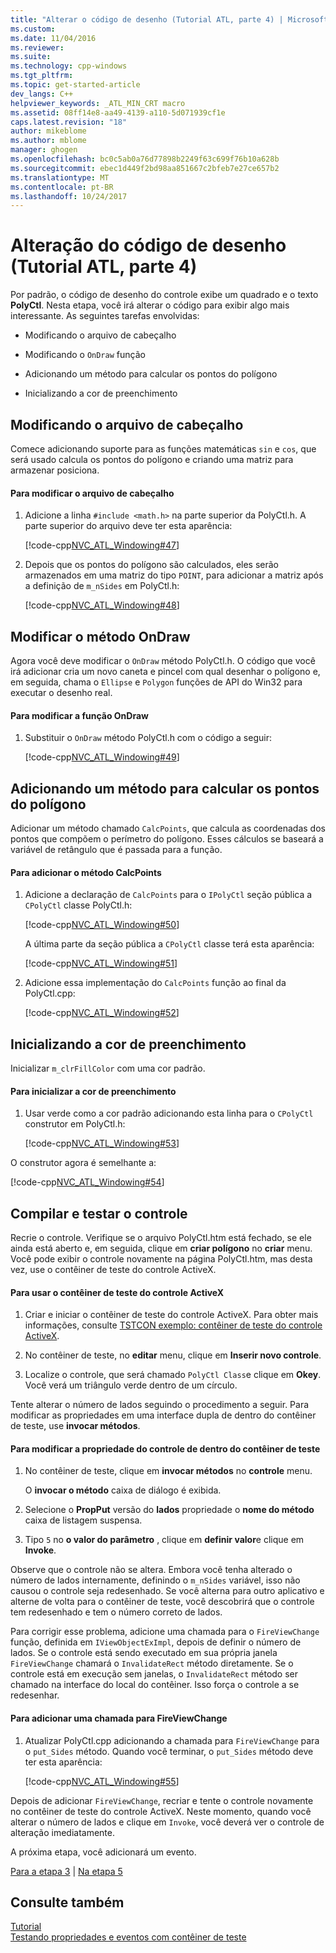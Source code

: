 ```yaml
---
title: "Alterar o código de desenho (Tutorial ATL, parte 4) | Microsoft Docs"
ms.custom: 
ms.date: 11/04/2016
ms.reviewer: 
ms.suite: 
ms.technology: cpp-windows
ms.tgt_pltfrm: 
ms.topic: get-started-article
dev_langs: C++
helpviewer_keywords: _ATL_MIN_CRT macro
ms.assetid: 08ff14e8-aa49-4139-a110-5d071939cf1e
caps.latest.revision: "18"
author: mikeblome
ms.author: mblome
manager: ghogen
ms.openlocfilehash: bc0c5ab0a76d77898b2249f63c699f76b10a628b
ms.sourcegitcommit: ebec1d449f2bd98aa851667c2bfeb7e27ce657b2
ms.translationtype: MT
ms.contentlocale: pt-BR
ms.lasthandoff: 10/24/2017
---
```

# <a name="changing-the-drawing-code-atl-tutorial-part-4"></a>Alteração do código de desenho (Tutorial ATL, parte 4)
Por padrão, o código de desenho do controle exibe um quadrado e o texto **PolyCtl**. Nesta etapa, você irá alterar o código para exibir algo mais interessante. As seguintes tarefas envolvidas:  
  
-   Modificando o arquivo de cabeçalho  
  
-   Modificando o `OnDraw` função  
  
-   Adicionando um método para calcular os pontos do polígono  
  
-   Inicializando a cor de preenchimento  
  
## <a name="modifying-the-header-file"></a>Modificando o arquivo de cabeçalho  
 Comece adicionando suporte para as funções matemáticas `sin` e `cos`, que será usado calcula os pontos do polígono e criando uma matriz para armazenar posiciona.  
  
#### <a name="to-modify-the-header-file"></a>Para modificar o arquivo de cabeçalho  
  
1.  Adicione a linha `#include <math.h>` na parte superior da PolyCtl.h. A parte superior do arquivo deve ter esta aparência:  
  
     [!code-cpp[NVC_ATL_Windowing#47](../atl/codesnippet/cpp/changing-the-drawing-code-atl-tutorial-part-4_1.cpp)]  
  
2.  Depois que os pontos do polígono são calculados, eles serão armazenados em uma matriz do tipo `POINT`, para adicionar a matriz após a definição de `m_nSides` em PolyCtl.h:  
  
     [!code-cpp[NVC_ATL_Windowing#48](../atl/codesnippet/cpp/changing-the-drawing-code-atl-tutorial-part-4_2.h)]  
  
## <a name="modifying-the-ondraw-method"></a>Modificar o método OnDraw  
 Agora você deve modificar o `OnDraw` método PolyCtl.h. O código que você irá adicionar cria um novo caneta e pincel com qual desenhar o polígono e, em seguida, chama o `Ellipse` e `Polygon` funções de API do Win32 para executar o desenho real.  
  
#### <a name="to-modify-the-ondraw-function"></a>Para modificar a função OnDraw  
  
1.  Substituir o `OnDraw` método PolyCtl.h com o código a seguir:  
  
     [!code-cpp[NVC_ATL_Windowing#49](../atl/codesnippet/cpp/changing-the-drawing-code-atl-tutorial-part-4_3.cpp)]  
  
## <a name="adding-a-method-to-calculate-the-polygon-points"></a>Adicionando um método para calcular os pontos do polígono  
 Adicionar um método chamado `CalcPoints`, que calcula as coordenadas dos pontos que compõem o perímetro do polígono. Esses cálculos se baseará a variável de retângulo que é passada para a função.  
  
#### <a name="to-add-the-calcpoints-method"></a>Para adicionar o método CalcPoints  
  
1.  Adicione a declaração de `CalcPoints` para o `IPolyCtl` seção pública a `CPolyCtl` classe PolyCtl.h:  
  
     [!code-cpp[NVC_ATL_Windowing#50](../atl/codesnippet/cpp/changing-the-drawing-code-atl-tutorial-part-4_4.h)]  
  
     A última parte da seção pública a `CPolyCtl` classe terá esta aparência:  
  
     [!code-cpp[NVC_ATL_Windowing#51](../atl/codesnippet/cpp/changing-the-drawing-code-atl-tutorial-part-4_5.h)]  
  
2.  Adicione essa implementação do `CalcPoints` função ao final da PolyCtl.cpp:  
  
     [!code-cpp[NVC_ATL_Windowing#52](../atl/codesnippet/cpp/changing-the-drawing-code-atl-tutorial-part-4_6.cpp)]  
  
## <a name="initializing-the-fill-color"></a>Inicializando a cor de preenchimento  
 Inicializar `m_clrFillColor` com uma cor padrão.  
  
#### <a name="to-initialize-the-fill-color"></a>Para inicializar a cor de preenchimento  
  
1.  Usar verde como a cor padrão adicionando esta linha para o `CPolyCtl` construtor em PolyCtl.h:  
  
     [!code-cpp[NVC_ATL_Windowing#53](../atl/codesnippet/cpp/changing-the-drawing-code-atl-tutorial-part-4_7.h)]  
  
 O construtor agora é semelhante a:  
  
 [!code-cpp[NVC_ATL_Windowing#54](../atl/codesnippet/cpp/changing-the-drawing-code-atl-tutorial-part-4_8.h)]  
  
## <a name="building-and-testing-the-control"></a>Compilar e testar o controle  
 Recrie o controle. Verifique se o arquivo PolyCtl.htm está fechado, se ele ainda está aberto e, em seguida, clique em **criar polígono** no **criar** menu. Você pode exibir o controle novamente na página PolyCtl.htm, mas desta vez, use o contêiner de teste do controle ActiveX.  
  
#### <a name="to-use-the-activex-control-test-container"></a>Para usar o contêiner de teste do controle ActiveX  
  
1.  Criar e iniciar o contêiner de teste do controle ActiveX. Para obter mais informações, consulte [TSTCON exemplo: contêiner de teste do controle ActiveX](../visual-cpp-samples.md).  
  
2.  No contêiner de teste, no **editar** menu, clique em **Inserir novo controle**.  
  
3.  Localize o controle, que será chamado `PolyCtl Class`e clique em **Okey**. Você verá um triângulo verde dentro de um círculo.  
  
 Tente alterar o número de lados seguindo o procedimento a seguir. Para modificar as propriedades em uma interface dupla de dentro do contêiner de teste, use **invocar métodos**.  
  
#### <a name="to-modify-a-controls-property-from-within-the-test-container"></a>Para modificar a propriedade do controle de dentro do contêiner de teste  
  
1.  No contêiner de teste, clique em **invocar métodos** no **controle** menu.  
  
     O **invocar o método** caixa de diálogo é exibida.  
  
2.  Selecione o **PropPut** versão do **lados** propriedade o **nome do método** caixa de listagem suspensa.  
  
3.  Tipo `5` no **o valor do parâmetro** , clique em **definir valor**e clique em **Invoke**.  
  
 Observe que o controle não se altera. Embora você tenha alterado o número de lados internamente, definindo o `m_nSides` variável, isso não causou o controle seja redesenhado. Se você alterna para outro aplicativo e alterne de volta para o contêiner de teste, você descobrirá que o controle tem redesenhado e tem o número correto de lados.  
  
 Para corrigir esse problema, adicione uma chamada para o `FireViewChange` função, definida em `IViewObjectExImpl`, depois de definir o número de lados. Se o controle está sendo executado em sua própria janela `FireViewChange` chamará o `InvalidateRect` método diretamente. Se o controle está em execução sem janelas, o `InvalidateRect` método ser chamado na interface do local do contêiner. Isso força o controle a se redesenhar.  
  
#### <a name="to-add-a-call-to-fireviewchange"></a>Para adicionar uma chamada para FireViewChange  
  
1.  Atualizar PolyCtl.cpp adicionando a chamada para `FireViewChange` para o `put_Sides` método. Quando você terminar, o `put_Sides` método deve ter esta aparência:  
  
     [!code-cpp[NVC_ATL_Windowing#55](../atl/codesnippet/cpp/changing-the-drawing-code-atl-tutorial-part-4_9.cpp)]  
  
 Depois de adicionar `FireViewChange`, recriar e tente o controle novamente no contêiner de teste do controle ActiveX. Neste momento, quando você alterar o número de lados e clique em `Invoke`, você deverá ver o controle de alteração imediatamente.  
  
 A próxima etapa, você adicionará um evento.  
  
 [Para a etapa 3](../atl/adding-a-property-to-the-control-atl-tutorial-part-3.md) &#124; [Na etapa 5](../atl/adding-an-event-atl-tutorial-part-5.md)  
  
## <a name="see-also"></a>Consulte também  
 [Tutorial](../atl/active-template-library-atl-tutorial.md)   
 [Testando propriedades e eventos com contêiner de teste](../mfc/testing-properties-and-events-with-test-container.md)

